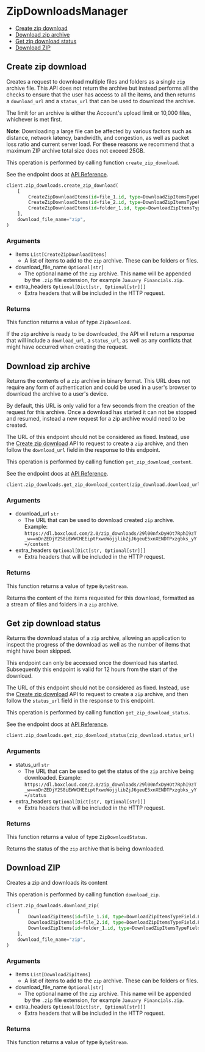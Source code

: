 # ZipDownloadsManager

- [Create zip download](#create-zip-download)
- [Download zip archive](#download-zip-archive)
- [Get zip download status](#get-zip-download-status)
- [Download ZIP](#download-zip)

## Create zip download

Creates a request to download multiple files and folders as a single `zip`
archive file. This API does not return the archive but instead performs all
the checks to ensure that the user has access to all the items, and then
returns a `download_url` and a `status_url` that can be used to download the
archive.

The limit for an archive is either the Account's upload limit or
10,000 files, whichever is met first.

**Note**: Downloading a large file can be
affected by various
factors such as distance, network latency,
bandwidth, and congestion, as well as packet loss
ratio and current server load.
For these reasons we recommend that a maximum ZIP archive
total size does not exceed 25GB.

This operation is performed by calling function `create_zip_download`.

See the endpoint docs at
[API Reference](https://developer.box.com/reference/post-zip-downloads/).

<!-- sample post_zip_downloads -->

```python
client.zip_downloads.create_zip_download(
    [
        CreateZipDownloadItems(id=file_1.id, type=DownloadZipItemsTypeField.FILE),
        CreateZipDownloadItems(id=file_2.id, type=DownloadZipItemsTypeField.FILE),
        CreateZipDownloadItems(id=folder_1.id, type=DownloadZipItemsTypeField.FOLDER),
    ],
    download_file_name="zip",
)
```

### Arguments

- items `List[CreateZipDownloadItems]`
  - A list of items to add to the `zip` archive. These can be folders or files.
- download_file_name `Optional[str]`
  - The optional name of the `zip` archive. This name will be appended by the `.zip` file extension, for example `January Financials.zip`.
- extra_headers `Optional[Dict[str, Optional[str]]]`
  - Extra headers that will be included in the HTTP request.

### Returns

This function returns a value of type `ZipDownload`.

If the `zip` archive is ready to be downloaded, the API will return a
response that will include a `download_url`, a `status_url`, as well as
any conflicts that might have occurred when creating the request.

## Download zip archive

Returns the contents of a `zip` archive in binary format. This URL does not
require any form of authentication and could be used in a user's browser to
download the archive to a user's device.

By default, this URL is only valid for a few seconds from the creation of
the request for this archive. Once a download has started it can not be
stopped and resumed, instead a new request for a zip archive would need to
be created.

The URL of this endpoint should not be considered as fixed. Instead, use
the [Create zip download](e://post_zip_downloads) API to request to create a
`zip` archive, and then follow the `download_url` field in the response to
this endpoint.

This operation is performed by calling function `get_zip_download_content`.

See the endpoint docs at
[API Reference](https://developer.box.com/reference/get-zip-downloads-id-content/).

<!-- sample get_zip_downloads_id_content -->

```python
client.zip_downloads.get_zip_download_content(zip_download.download_url)
```

### Arguments

- download_url `str`
  - The URL that can be used to download created `zip` archive. Example: `https://dl.boxcloud.com/2.0/zip_downloads/29l00nfxDyHOt7RphI9zT_w==nDnZEDjY2S8iEWWCHEEiptFxwoWojjlibZjJ6geuE5xnXENDTPxzgbks_yY=/content`
- extra_headers `Optional[Dict[str, Optional[str]]]`
  - Extra headers that will be included in the HTTP request.

### Returns

This function returns a value of type `ByteStream`.

Returns the content of the items requested for this download, formatted as
a stream of files and folders in a `zip` archive.

## Get zip download status

Returns the download status of a `zip` archive, allowing an application to
inspect the progress of the download as well as the number of items that
might have been skipped.

This endpoint can only be accessed once the download has started.
Subsequently this endpoint is valid for 12 hours from the start of the
download.

The URL of this endpoint should not be considered as fixed. Instead, use
the [Create zip download](e://post_zip_downloads) API to request to create a
`zip` archive, and then follow the `status_url` field in the response to
this endpoint.

This operation is performed by calling function `get_zip_download_status`.

See the endpoint docs at
[API Reference](https://developer.box.com/reference/get-zip-downloads-id-status/).

<!-- sample get_zip_downloads_id_status -->

```python
client.zip_downloads.get_zip_download_status(zip_download.status_url)
```

### Arguments

- status_url `str`
  - The URL that can be used to get the status of the `zip` archive being downloaded. Example: `https://dl.boxcloud.com/2.0/zip_downloads/29l00nfxDyHOt7RphI9zT_w==nDnZEDjY2S8iEWWCHEEiptFxwoWojjlibZjJ6geuE5xnXENDTPxzgbks_yY=/status`
- extra_headers `Optional[Dict[str, Optional[str]]]`
  - Extra headers that will be included in the HTTP request.

### Returns

This function returns a value of type `ZipDownloadStatus`.

Returns the status of the `zip` archive that is being downloaded.

## Download ZIP

Creates a zip and downloads its content

This operation is performed by calling function `download_zip`.

```python
client.zip_downloads.download_zip(
    [
        DownloadZipItems(id=file_1.id, type=DownloadZipItemsTypeField.FILE),
        DownloadZipItems(id=file_2.id, type=DownloadZipItemsTypeField.FILE),
        DownloadZipItems(id=folder_1.id, type=DownloadZipItemsTypeField.FOLDER),
    ],
    download_file_name="zip",
)
```

### Arguments

- items `List[DownloadZipItems]`
  - A list of items to add to the `zip` archive. These can be folders or files.
- download_file_name `Optional[str]`
  - The optional name of the `zip` archive. This name will be appended by the `.zip` file extension, for example `January Financials.zip`.
- extra_headers `Optional[Dict[str, Optional[str]]]`
  - Extra headers that will be included in the HTTP request.

### Returns

This function returns a value of type `ByteStream`.
